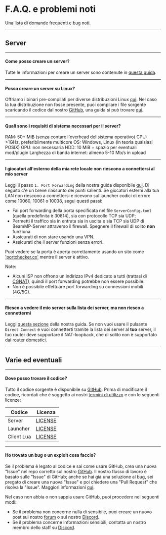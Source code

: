 # F.A.Q. e problemi noti
Una lista di domande frequenti e bug noti.

---
## **Server**

---
#### **Come posso creare un server?**

Tutte le informazioni per creare un server sono contenute in [questa guida](https://docs.beammp.com/it/server/create-a-server/).

---
#### **Posso creare un server su Linux?**

Offriamo i binari pre-compilati per diverse distribuzioni Linux [qui](https://github.com/BeamMP/BeamMP-Server/releases/latest). Nel caso la tua distribuzione non fosse presente, puoi compilare i file sorgente scaricando il codice dal nostro [GitHub](https://github.com/BeamMP/BeamMP-Server), una guida si può trovare [qui](https://github.com/BeamMP/BeamMP-Server#build-instructions).

---
#### **Quali sono i requisiti di sistema necessari per il server?**

RAM: 50+ MiB (senza contare l'overhead del sistema operativo)
CPU: >1GHz, preferibilmente multicore
OS: Windows, Linux (in teoria qualsiasi POSIX)
GPU: non necessaria
HDD: 10 MiB + spazio per eventuali mod/plugin
Larghezza di banda internet: almeno 5-10 Mb/s in upload

---
#### **I giocatori all'esterno della mia rete locale non riescono a connettersi al mio server**

Leggi il passo `1. Port Forwarding` della nostra guida disponibile [qui](https://docs.beammp.com/it/server/create-a-server/#1-port-forwarding). Di seguito c'è un breve riassunto dei punti salienti.
Se giocatori esterni alla tua LAN non riescono a connettersi e ricevono sul launcher codici di errore come 10060, 10061 o 10038, segui questi passi:
- Fai port forwarding della porta specificata nel file `ServerConfig.toml` (quella predefinita è 30814), sia con protocollo TCP sia UDP;
- Permetti il traffico sia in entrata sia in uscita e sia TCP sia UDP di BeamMP-Server attraverso il firewall. Spegnere il firewall di solito **non** funziona.
- Assicurati di non stare usando una VPN.
- Assicurati che il server funzioni senza errori.

Puoi vedere se la porta è aperta correttamente usando un sito come ['portchecker.co'](https://portchecker.co/) mentre il server è attivo.

Note:
- Alcuni ISP non offrono un indirizzo IPv4 dedicato a tutti (trattasi di [CGNAT](https://en.wikipedia.org/wiki/Carrier-grade_NAT)), quindi il port forwarding potrebbe non essere possibile.
- Non è possibile effettuare port forwarding su connessioni mobili (4G/5G).

---
#### **Riesco a vedere il mio server sulla lista dei server, ma non riesco a connettermi**

Leggi [questa sezione](https://docs.beammp.com/it/server/create-a-server/#come-connettersi-a-un-server) della nostra guida.
Se non vuoi usare il pulsante `Direct Connect` e vuoi connetterti tramite la lista dei server al **tuo** server, il tuo router deve supportare il NAT-loopback, che di solito non è supportato dai router domestici.

---
## **Varie ed eventuali**

---
#### **Dove posso trovare il codice?**
Tutto il codice sorgente è disponibile su [GitHub](https://github.com/BeamMP).
Prima di modificare il codice, ricordati che è soggetto ai nostri [termini di utilizzo](https://forum.beammp.com/t/terms-of-use-v1-0/43) e con le seguenti licenze:

| Codice     | Licenza                                                                    |
|------------|:--------------------------------------------------------------------------:|
| Server     | [LICENSE](https://github.com/BeamMP/BeamMP-Server/blob/master/LICENSE)     |
| Launcher   | [LICENSE](https://github.com/BeamMP/BeamMP-Launcher/blob/master/README.md) |
| Client Lua | [LICENSE](https://github.com/BeamMP/BeamMP/blob/development/LICENSE.md)    |

---
#### **Ho trovato un bug o un exploit cosa faccio?**

Se il problema è legato al codice e sai come usare GitHub, crea una nuova "Issue" nel repo corretto sul nostro [GitHub](https://github.com/BeamMP). Il nostro flusso di lavoro è basato sulle "Issue" di GitHub; anche se hai già una soluzione al bug, sei pregato di creare una nuova "Issue" e poi chiedere una "Pull Request" che risolva la "Issue". Maggiori informazioni [qui](https://github.com/BeamMP/BeamMP/blob/development/CONTRIBUTING.md).

Nel caso non abbia o non sappia usare GitHub, puoi procedere nei seguenti modi:
- Se il problema non concerne nulla di sensibile, puoi creare un nuovo post sul nostro [forum](https://forum.beammp.com) o sul nostro [Discord](https://discord.gg/beammp).
- Se il problema concerne informazioni sensibili, contatta un nostro membro dello staff su [Discord](https://discord.gg/beammp).